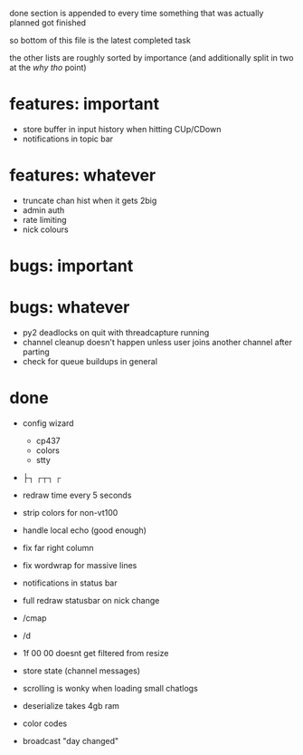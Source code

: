 done section is appended to every time something that was actually planned got finished

so bottom of this file is the latest completed task

the other lists are roughly sorted by importance (and additionally split in two at the *why tho* point)

# features: important

* store buffer in input history when hitting CUp/CDown
* notifications in topic bar

# features: whatever

* truncate chan hist when it gets 2big
* admin auth
* rate limiting
* nick colours

# bugs: important

# bugs: whatever

* py2 deadlocks on quit with threadcapture running
* channel cleanup doesn't happen unless user joins another channel after parting
* check for queue buildups in general

# done

* config wizard
  * cp437
  * colors
  * stty

* ├┐ ┌┬┐ ┌ 

* redraw time every 5 seconds
* strip colors for non-vt100
* handle local echo  (good enough)
* fix far right column
* fix wordwrap for massive lines
* notifications in status bar
* full redraw statusbar on nick change
* /cmap
* /d
* 1f 00 00 doesnt get filtered from resize
* store state (channel messages)
* scrolling is wonky when loading small chatlogs
* deserialize takes 4gb ram
* color codes
* broadcast "day changed"
